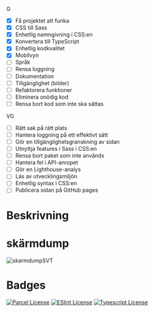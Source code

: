 
G
- [x] Få projektet att funka
- [x] CSS till Sass
- [x] Enhetlig namngivning i CSS:en
- [x] Konvertera till TypeScript
- [x] Enhetlig kodkvalitet
- [x] Mobilvyn
- [ ] Språk
- [ ] Rensa loggning
- [ ] Dokumentation
- [ ] Tillgänglighet (bilder)
- [ ] Refaktorera funktioner
- [ ] Eliminera onödig kod
- [ ] Rensa bort kod som inte ska sättas
  
VG
- [ ] Rätt sak på rätt plats
- [ ] Hantera loggning på ett effektivt sätt
- [ ] Gör en tillgänglighetsgranskning av sidan
- [ ] Utnyttja features i Sass i CSS:en
- [ ] Rensa bort paket som inte används
- [ ] Hantera fel i API-anropet
- [ ] Gör en Lighthouse-analys
- [ ] Läs av utvecklingsmiljön
- [ ] Enhetlig syntax i CSS:en
- [ ] Publicera sidan på GitHub pages

# Beskrivning


# skärmdump 
![skarmdumpSVT](https://user-images.githubusercontent.com/113438302/225849514-41cfad9d-46b7-4a08-a760-669f587d6978.png)

# Badges
[![Parcel License](https://img.shields.io/badge/License-MIT-green.svg)](https://choosealicense.com/licenses/mit/)
[![ESlint License](https://img.shields.io/badge/License-GPL%20v3-blueviolet.svg)](https://opensource.org/licenses/)
[![Typescript License](https://img.shields.io/badge/license-AGPL-blue.svg)](http://www.gnu.org/licenses/agpl-3.0)
